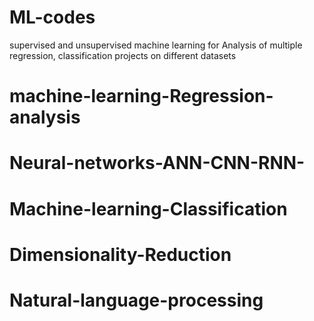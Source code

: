 # ML-codes
supervised and unsupervised machine learning for Analysis of multiple regression, classification projects on different datasets 
# machine-learning-Regression-analysis
# Neural-networks-ANN-CNN-RNN-
# Machine-learning-Classification
# Dimensionality-Reduction
# Natural-language-processing
